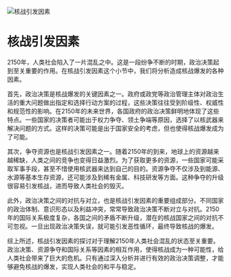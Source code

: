 ![核战引发因素](/images/chapter.2.section.1.image.1.png)


# 核战引发因素


2150年，人类社会陷入了一片混乱之中。这是一段纷争不断的时期，政治决策起到至关重要的作用。在核战引发因素这个小节中，我们将分析造成核战爆发的各种因素。

首先，政治决策是核战爆发的关键因素之一。政府或政党等政治管理主体对政治生活的重大问题做出指定和选择行动方案的过程，这些决策往往受到阶级性、权威性和规范性的影响。在2150年的未来世界，各国政府的政治决策鲜明地体现了这些特点。一些国家的决策者可能出于权力争夺、领土争端等原因，选择了以核武器来解决问题的方式。这样的决策可能是出于国家安全的考虑，但也使得核战爆发成为了可能。

其次，争夺资源也是核战引发因素之一。随着2150年的到来，地球上的资源越来越稀缺，人类之间的竞争也变得日益激烈。为了获取更多的资源，一些国家可能采取军事手段，甚至不惜使用核武器来达到自己的目的。资源争夺不仅涉及到能源、水源等基本生存资源，还可能涉及到稀有金属、科技研发等方面。这种争夺的升级很容易引发核战，进而导致人类社会的毁灭。

此外，政治决策之间的对抗与对立，也是核战引发因素的重要组成部分。不同国家的政治体制、意识形态以及利益冲突，常常导致政治决策不断对立与对抗。2150年的国际关系极度复杂，各国之间的矛盾不断升级，潜在的核战国家之间的对抗不可忽视。一旦出现政治决策失误，就可能引发恶性循环，最终导致核战的爆发。

综上所述，核战引发因素的探讨对于理解2150年人类社会混乱的状态至关重要。政治决策、资源争夺和国际关系等因素的相互作用，使得核战成为一种可能性，给人类社会带来了巨大的危机。只有通过深入分析并进行有效的政治决策调整，才能够避免核战的爆发，实现人类社会的和平与稳定。

